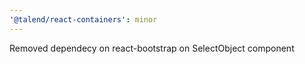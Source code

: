 ```yaml
---
'@talend/react-containers': minor
---
```


Removed dependecy on react-bootstrap on SelectObject component
